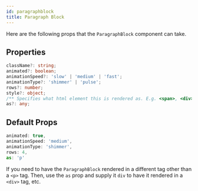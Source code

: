 ```yaml
---
id: paragraphblock
title: Paragraph Block
---
```


Here are the following props that the `ParagraphBlock` component can take.

##  Properties

```typescript
className?: string;
animated?: boolean;
animationSpeed?: 'slow' | 'medium' | 'fast';
animationType?: 'shimmer' | 'pulse';
rows?: number;
style?: object;
/** Specifies what html element this is rendered as. E.g. <span>, <div>, etc. */
as?: any; 
```

## Default Props

```jsx
animated: true,
animationSpeed: 'medium',
animationType: 'shimmer',
rows: 4,
as: 'p'
```

If you need to have the `ParagraphBlock` rendered in a different tag other than a `<p>` tag.
Then, use the `as` prop and supply it `div` to have it rendered in a `<div>` tag, etc.

